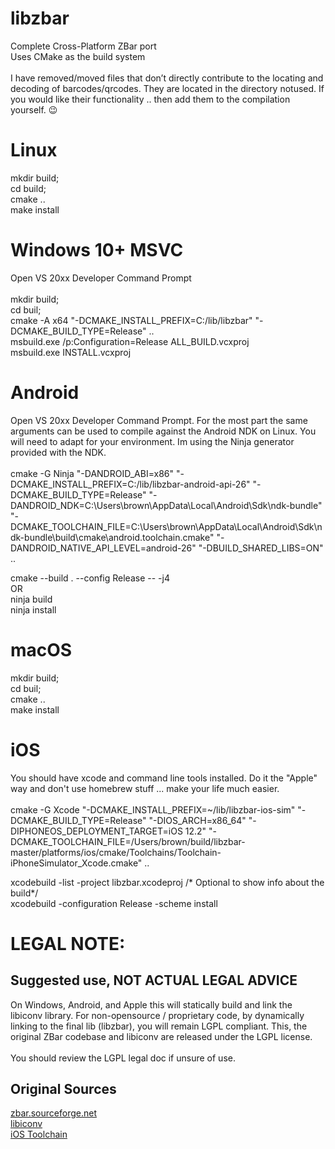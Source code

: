 # libzbar
Complete Cross-Platform ZBar port <br />
Uses CMake as the build system <br />
<br />
I have removed/moved files that don’t directly contribute to the locating and decoding of barcodes/qrcodes. They are located in the directory notused. If you would like their functionality .. then add them to the compilation yourself. :wink:

# Linux
mkdir build; <br />
cd build; <br />
cmake .. <br />
make install <br />

# Windows 10+ MSVC
Open VS 20xx Developer Command Prompt <br />
<br />
mkdir build; <br />
cd buil; <br />
cmake -A x64 "-DCMAKE_INSTALL_PREFIX=C:/lib/libzbar" "-DCMAKE_BUILD_TYPE=Release" .. <br />
msbuild.exe /p:Configuration=Release ALL_BUILD.vcxproj <br />
msbuild.exe INSTALL.vcxproj <br />

# Android
Open VS 20xx Developer Command Prompt. For the most part the same arguments can be used to compile against the Android NDK on Linux. You will need to adapt for your environment. Im using the Ninja generator provided with the NDK.<br />
<br />
cmake -G Ninja "-DANDROID_ABI=x86" "-DCMAKE_INSTALL_PREFIX=C:/lib/libzbar-android-api-26" "-DCMAKE_BUILD_TYPE=Release" "-DANDROID_NDK=C:\Users\brown\AppData\Local\Android\Sdk\ndk-bundle" "-DCMAKE_TOOLCHAIN_FILE=C:\Users\brown\AppData\Local\Android\Sdk\ndk-bundle\build\cmake\android.toolchain.cmake" "-DANDROID_NATIVE_API_LEVEL=android-26" "-DBUILD_SHARED_LIBS=ON" .. <br />

cmake --build . --config Release -- -j4 <br />
OR <br />
ninja build <br />
ninja install <br />

# macOS
mkdir build; <br />
cd buil; <br />
cmake .. <br />
make install <br />

# iOS
You should have xcode and command line tools installed. Do it the "Apple" way and don't use homebrew stuff ... make your life much easier. <br />
<br />
cmake -G Xcode "-DCMAKE_INSTALL_PREFIX=~/lib/libzbar-ios-sim" "-DCMAKE_BUILD_TYPE=Release" "-DIOS_ARCH=x86_64" "-DIPHONEOS_DEPLOYMENT_TARGET=iOS 12.2" "-DCMAKE_TOOLCHAIN_FILE=/Users/brown/build/libzbar-master/platforms/ios/cmake/Toolchains/Toolchain-iPhoneSimulator_Xcode.cmake" .. <br />

xcodebuild -list -project libzbar.xcodeproj /* Optional to show info about the build*/ <br />
xcodebuild -configuration Release -scheme install <br />

# LEGAL NOTE: 
## Suggested use, NOT ACTUAL  LEGAL ADVICE
On Windows, Android, and Apple this will statically build and link the libiconv library.
For non-opensource / proprietary code, by dynamically linking to the final lib (libzbar), you will remain LGPL compliant. This, the original ZBar codebase and libiconv are released under the LGPL license.<br />
<br />
You should review the LGPL legal doc if unsure of use.


## Original Sources
[zbar.sourceforge.net](http://zbar.sourceforge.net/)<br />
[libiconv](https://www.gnu.org/software/libiconv/)<br />
[iOS Toolchain](https://github.com/opencv/opencv)
